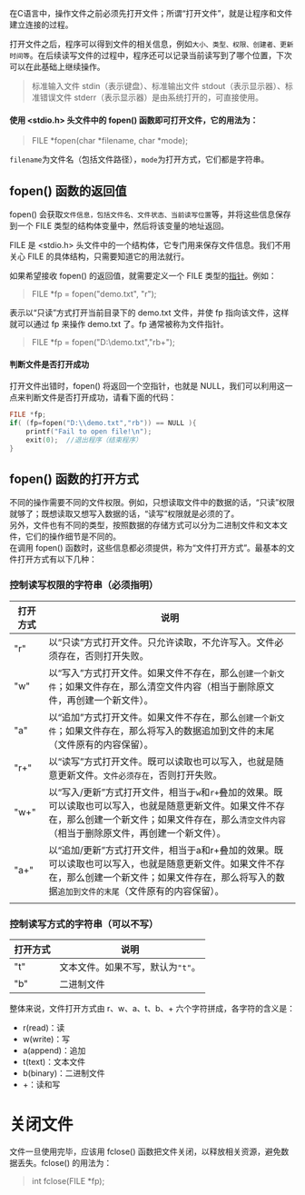 在C语言中，操作文件之前必须先打开文件；所谓“打开文件”，就是让程序和文件建立连接的过程。

打开文件之后，程序可以得到文件的相关信息，例如`大小、类型、权限、创建者、更新时间等`。在后续读写文件的过程中，程序还可以记录当前读写到了哪个位置，下次可以在此基础上继续操作。

>标准输入文件 stdin（表示键盘）、标准输出文件 stdout（表示显示器）、标准错误文件 stderr（表示显示器）是由系统打开的，可直接使用。

#### 使用 <stdio.h> 头文件中的 fopen() 函数即可打开文件，它的用法为：

>FILE \*fopen(char \*filename, char \*mode);

`filename`为文件名（包括文件路径），`mode`为打开方式，它们都是字符串。

## fopen() 函数的返回值

fopen() 会获取`文件信息，包括文件名、文件状态、当前读写位置`等，并将这些信息保存到一个 FILE 类型的结构体变量中，然后将该变量的地址返回。

FILE 是 <stdio.h> 头文件中的一个结构体，它专门用来保存文件信息。我们不用关心 FILE 的具体结构，只需要知道它的用法就行。

如果希望接收 fopen() 的返回值，就需要定义一个 FILE 类型的[指针](http://c.biancheng.net/c/80/)。例如：

> FILE \*fp = fopen("demo.txt", "r");

表示以“只读”方式打开当前目录下的 demo.txt 文件，并使 fp 指向该文件，这样就可以通过 fp 来操作 demo.txt 了。fp 通常被称为文件指针。

> FILE \*fp = fopen("D:\\demo.txt","rb+");

#### 判断文件是否打开成功
打开文件出错时，fopen() 将返回一个空指针，也就是 NULL，我们可以利用这一点来判断文件是否打开成功，请看下面的代码：
```C++
FILE *fp;
if( (fp=fopen("D:\\demo.txt","rb")) == NULL ){
    printf("Fail to open file!\n");
    exit(0);  //退出程序（结束程序）
}
```

## fopen() 函数的打开方式
不同的操作需要不同的文件权限。例如，只想读取文件中的数据的话，“只读”权限就够了；既想读取又想写入数据的话，“读写”权限就是必须的了。  
另外，文件也有不同的类型，按照数据的存储方式可以分为二进制文件和文本文件，它们的操作细节是不同的。  
在调用 fopen() 函数时，这些信息都必须提供，称为“文件打开方式”。最基本的文件打开方式有以下几种：
### 控制读写权限的字符串（必须指明）
| 打开方式   | 说明                                                                                                                                                                                                         |
| -------- | ------------------------------------------------------------------------------------------------------------------------------------------------------------------------------------------------------------ |
| "r"      | 以“只读”方式打开文件。只允许读取，不允许写入。文件必须存在，否则打开失败。                                                                                                                                   |
| "w"      | 以“写入”方式打开文件。如果文件不存在，那么`创建一个新文件`；如果文件存在，那么清空文件内容（相当于删除原文件，再创建一个新文件）。                                                                           |
| "a"      | 以“追加”方式打开文件。如果文件不存在，那么`创建一个新文件`；如果文件存在，那么将写入的数据追加到文件的末尾（文件原有的内容保留）。                                                                           |
| "r+"     | 以“读写”方式打开文件。既可以读取也可以写入，也就是随意更新文件。`文件必须存在`，否则打开失败。                                                                                                               |
| "w+"     | 以“写入/更新”方式打开文件，相当于`w`和`r+`叠加的效果。既可以读取也可以写入，也就是随意更新文件。如果文件不存在，那么创建一个新文件；如果文件存在，那么`清空文件内容`（相当于删除原文件，再创建一个新文件）。 |
| "a+"     | 以“追加/更新”方式打开文件，相当于a和r+叠加的效果。既可以读取也可以写入，也就是随意更新文件。如果文件不存在，那么创建一个新文件；如果文件存在，那么将写入的数据`追加到文件的末尾`（文件原有的内容保留）。     |
|          |                                                                                                                                                                                                              |
### 控制读写方式的字符串（可以不写）
| 打开方式 | 说明                              |
| -------- | --------------------------------- |
| "t"      | 文本文件。如果不写，默认为`"t"`。 |
| "b"         |         二进制文件                          |

整体来说，文件打开方式由 r、w、a、t、b、+ 六个字符拼成，各字符的含义是：

-   r(read)：读
-   w(write)：写
-   a(append)：追加
-   t(text)：文本文件
-   b(binary)：二进制文件
-   +：读和写

# 关闭文件
文件一旦使用完毕，应该用 fclose() 函数把文件关闭，以释放相关资源，避免数据丢失。fclose() 的用法为：
>int fclose(FILE \*fp);
